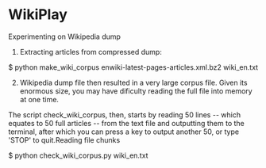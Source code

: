 # WikiPlay
Experimenting on Wikipedia dump


1. Extracting articles from compressed dump:

  $ python make_wiki_corpus enwiki-latest-pages-articles.xml.bz2 wiki_en.txt
  
2. Wikipedia dump file then resulted in a very large corpus file. Given its enormous size, you may have dificulty reading the full file into memory at one time.

The script check_wiki_corpus, then, starts by reading 50 lines -- which equates to 50 full articles -- from the text file and outputting them to the terminal, after which you can press a key to output another 50, or type 'STOP' to quit.Reading file chunks

  $ python check_wiki_corpus.py wiki_en.txt
